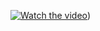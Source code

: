 [![Watch the video](https://img.youtube.com/vi/MNa0S9rBYbc/0.jpg)](https://www.youtube.com/watch?v=MNa0S9rBYbc))

